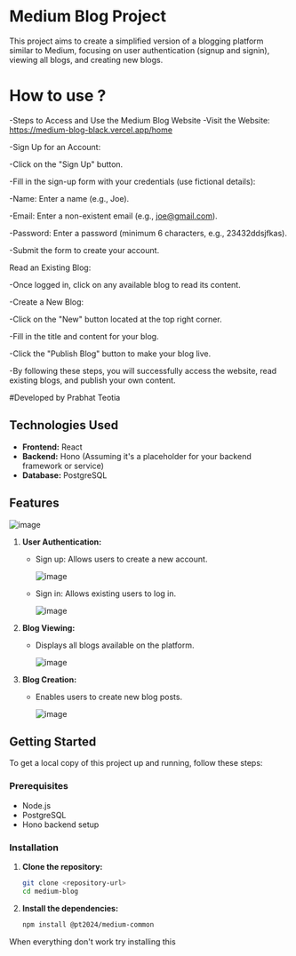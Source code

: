 # Medium Blog Project

This project aims to create a simplified version of a blogging platform similar to Medium, focusing on user authentication (signup and signin), viewing all blogs, and creating new blogs.
# How to use ?
-Steps to Access and Use the Medium Blog Website
-Visit the Website: https://medium-blog-black.vercel.app/home

-Sign Up for an Account:


-Click on the "Sign Up" button.

-Fill in the sign-up form with your credentials (use fictional details):

-Name: Enter a name (e.g., Joe).

-Email: Enter a non-existent email (e.g., joe@gmail.com).

-Password: Enter a password (minimum 6 characters, e.g., 23432ddsjfkas).

-Submit the form to create your account.

Read an Existing Blog:


-Once logged in, click on any available blog to read its content.

-Create a New Blog:

-Click on the "New" button located at the top right corner.

-Fill in the title and content for your blog.

-Click the "Publish Blog" button to make your blog live.

-By following these steps, you will successfully access the website, read existing blogs, and publish your own content.

#Developed by Prabhat Teotia

## Technologies Used

- **Frontend:** React
- **Backend:** Hono (Assuming it's a placeholder for your backend framework or service)
- **Database:** PostgreSQL

## Features

![image](https://github.com/user-attachments/assets/279c449c-4fb2-4f45-8efe-85f526546251)


1. **User Authentication:**
   - Sign up: Allows users to create a new account.
  
     ![image](https://github.com/user-attachments/assets/3c8ebf69-5242-40eb-8a27-8165f99b6094)

     
   - Sign in: Allows existing users to log in.
  
     ![image](https://github.com/user-attachments/assets/42286132-1dd6-453c-9f61-93a9bfe3c590)


2. **Blog Viewing:**
   - Displays all blogs available on the platform.
  
     ![image](https://github.com/user-attachments/assets/5f387cd2-b526-4fa4-97c6-1bf13314c925)


3. **Blog Creation:**
   - Enables users to create new blog posts.
  
     ![image](https://github.com/user-attachments/assets/17dc689f-0249-417c-8567-18e673f9df37)


## Getting Started

To get a local copy of this project up and running, follow these steps:

### Prerequisites

- Node.js
- PostgreSQL
- Hono backend setup

### Installation

1. **Clone the repository:**

   ```bash
   git clone <repository-url>
   cd medium-blog

2. **Install the dependencies:**

   ```bash
   npm install @pt2024/medium-common

When everything don't work try installing this
